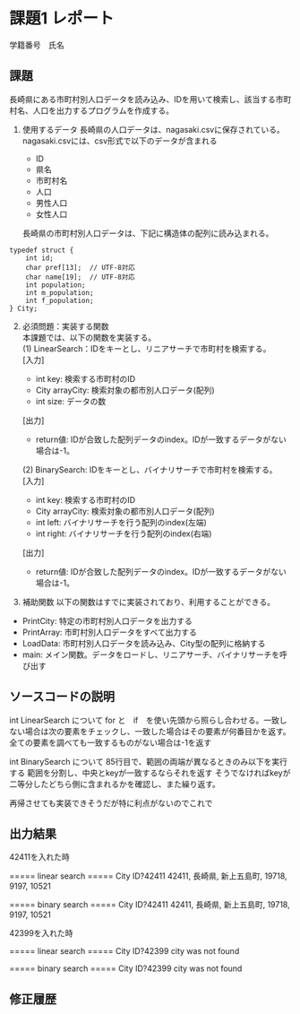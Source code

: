 # 課題1 レポート
学籍番号　氏名


## 課題
長崎県にある市町村別人口データを読み込み、IDを用いて検索し、該当する市町村名、人口を出力するプログラムを作成する。

1. 使用するデータ
長崎県の人口データは、nagasaki.csvに保存されている。
nagasaki.csvには、csv形式で以下のデータが含まれる
    - ID
    - 県名
    - 市町村名
    - 人口
    - 男性人口
    - 女性人口

    長崎県の市町村別人口データは、下記に構造体の配列に読み込まれる。

```C: 市町村別データ構造体
typedef struct {  
    int id;  
    char pref[13];  // UTF-8対応  
    char name[19];  // UTF-8対応  
    int population;  
    int m_population;  
    int f_population;  
} City;  
```



2. 必須問題：実装する関数  
本課題では、以下の関数を実装する。  
   (1) LinearSearch：IDをキーとし、リニアサーチで市町村を検索する。  
    [入力]
    - int key: 検索する市町村のID
    - City arrayCity: 検索対象の都市別人口データ(配列)
    - int size: データの数  

    [出力]  
    - return値: IDが合致した配列データのindex。IDが一致するデータがない場合は-1。

    (2) BinarySearch: IDをキーとし、バイナリサーチで市町村を検索する。  
    [入力]
    - int key: 検索する市町村のID
    - City arrayCity: 検索対象の都市別人口データ(配列)
    - int left: バイナリサーチを行う配列のindex(左端)
    - int right: バイナリサーチを行う配列のindex(右端)  

    [出力]  
    - return値: IDが合致した配列データのindex。IDが一致するデータがない場合は-1。


3. 補助関数
以下の関数はすでに実装されており、利用することができる。  
- PrintCity: 特定の市町村別人口データを出力する  
- PrintArray: 市町村別人口データをすべて出力する  
- LoadData: 市町村別人口データを読み込み、City型の配列に格納する  
- main: メイン関数。データをロードし、リニアサーチ、バイナリサーチを呼び出す  


## ソースコードの説明

int LinearSearch について
for と　if　を使い先頭から照らし合わせる。一致しない場合は次の要素をチェックし、一致した場合はその要素が何番目かを返す。
全ての要素を調べても一致するものがない場合は-1を返す

int BinarySearch について
85行目で、範囲の両端が異なるときのみ以下を実行する
範囲を分割し、中央とkeyが一致するならそれを返す
そうでなければkeyが二等分したどちら側に含まれるかを確認し、また繰り返す。

再帰させても実装できそうだが特に利点がないのでこれで

## 出力結果

42411を入れた時

===== linear search =====
City ID?42411
42411, 長崎県, 新上五島町, 19718, 9197, 10521

===== binary search =====
City ID?42411
42411, 長崎県, 新上五島町, 19718, 9197, 10521


42399を入れた時

===== linear search =====
City ID?42399
city was not found

===== binary search =====
City ID?42399
city was not found

## 修正履歴

